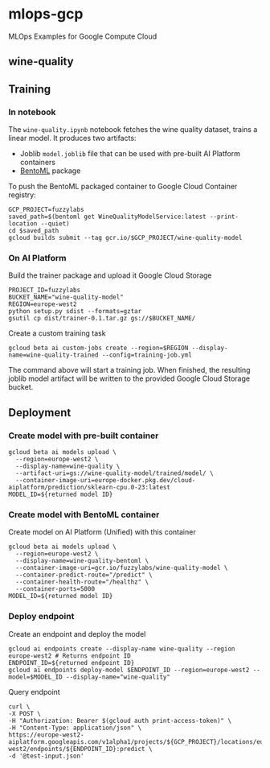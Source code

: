 # mlops-gcp
MLOps Examples for Google Compute Cloud

## wine-quality
## Training
### In notebook

The `wine-quality.ipynb` notebook fetches the wine quality dataset, trains a linear model.
It produces two artifacts:
* Joblib `model.joblib` file that can be used with pre-built AI Platform containers
* [BentoML](https://www.bentoml.ai/) package

To push the BentoML packaged container to Google Cloud Container registry:
```
GCP_PROJECT=fuzzylabs
saved_path=$(bentoml get WineQualityModelService:latest --print-location --quiet)
cd $saved_path
gcloud builds submit --tag gcr.io/$GCP_PROJECT/wine-quality-model
```
### On AI Platform
Build the trainer package and upload it Google Cloud Storage
```
PROJECT_ID=fuzzylabs
BUCKET_NAME="wine-quality-model"
REGION=europe-west2
python setup.py sdist --formats=gztar
gsutil cp dist/trainer-0.1.tar.gz gs://$BUCKET_NAME/
```

Create a custom training task
```
gcloud beta ai custom-jobs create --region=$REGION --display-name=wine-quality-trained --config=training-job.yml
```
The command above will start a training job. When finished, the resulting joblib model artifact will be written to the provided Google Cloud Storage bucket. 


## Deployment
### Create model with pre-built container
```
gcloud beta ai models upload \
  --region=europe-west2 \
  --display-name=wine-quality \
  --artifact-uri=gs://wine-quality-model/trained/model/ \
  --container-image-uri=europe-docker.pkg.dev/cloud-aiplatform/prediction/sklearn-cpu.0-23:latest
MODEL_ID=${returned model ID}
```

### Create model with BentoML container
Create model on AI Platform (Unified) with this container
```
gcloud beta ai models upload \ 
  --region=europe-west2 \
  --display-name=wine-quality-bentoml \
  --container-image-uri=gcr.io/fuzzylabs/wine-quality-model \
  --container-predict-route="/predict" \
  --container-health-route="/healthz" \
  --container-ports=5000
MODEL_ID=${returned model ID}
```

### Deploy endpoint
Create an endpoint and deploy the model 
```
gcloud ai endpoints create --display-name wine-quality --region europe-west2 # Returns endpoint ID
ENDPOINT_ID=${returned endpoint ID}
gcloud ai endpoints deploy-model $ENDPOINT_ID --region=europe-west2 --model=$MODEL_ID --display-name="wine-quality"
```

Query endpoint
```
curl \
-X POST \
-H "Authorization: Bearer $(gcloud auth print-access-token)" \
-H "Content-Type: application/json" \
https://europe-west2-aiplatform.googleapis.com/v1alpha1/projects/${GCP_PROJECT}/locations/europe-west2/endpoints/${ENDPOINT_ID}:predict \
-d '@test-input.json'
```